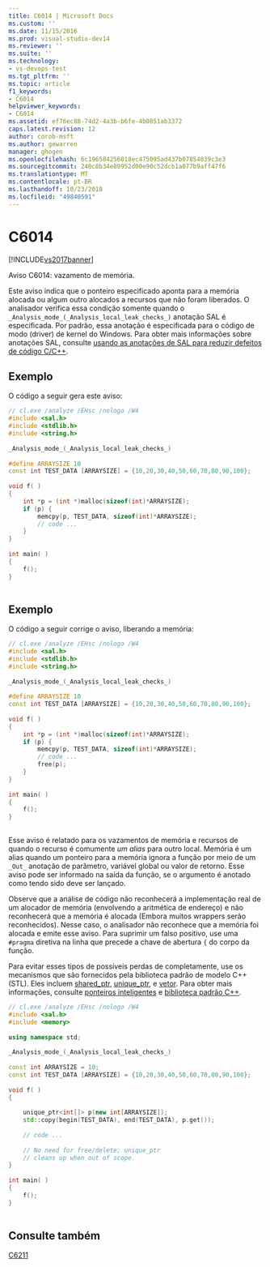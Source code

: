```yaml
---
title: C6014 | Microsoft Docs
ms.custom: ''
ms.date: 11/15/2016
ms.prod: visual-studio-dev14
ms.reviewer: ''
ms.suite: ''
ms.technology:
- vs-devops-test
ms.tgt_pltfrm: ''
ms.topic: article
f1_keywords:
- C6014
helpviewer_keywords:
- C6014
ms.assetid: ef76ec88-74d2-4a3b-b6fe-4b0851ab3372
caps.latest.revision: 12
author: corob-msft
ms.author: gewarren
manager: ghogen
ms.openlocfilehash: 6c196584256018ec475095ad437b07854039c3e3
ms.sourcegitcommit: 240c8b34e80952d00e90c52dcb1a077b9aff47f6
ms.translationtype: MT
ms.contentlocale: pt-BR
ms.lasthandoff: 10/23/2018
ms.locfileid: "49840591"
---
```

# <a name="c6014"></a>C6014
[!INCLUDE[vs2017banner](../includes/vs2017banner.md)]

Aviso C6014: vazamento de memória.  
  
 Este aviso indica que o ponteiro especificado aponta para a memória alocada ou algum outro alocados a recursos que não foram liberados. O analisador verifica essa condição somente quando o `_Analysis_mode_(_Analysis_local_leak_checks_)` anotação SAL é especificada. Por padrão, essa anotação é especificada para o código de modo (driver) de kernel do Windows. Para obter mais informações sobre anotações SAL, consulte [usando as anotações de SAL para reduzir defeitos de código C/C++](../code-quality/using-sal-annotations-to-reduce-c-cpp-code-defects.md).  
  
## <a name="example"></a>Exemplo  
 O código a seguir gera este aviso:  
  
```cpp  
// cl.exe /analyze /EHsc /nologo /W4  
#include <sal.h>  
#include <stdlib.h>  
#include <string.h>  
  
_Analysis_mode_(_Analysis_local_leak_checks_)   
  
#define ARRAYSIZE 10  
const int TEST_DATA [ARRAYSIZE] = {10,20,30,40,50,60,70,80,90,100};  
  
void f( )  
{  
    int *p = (int *)malloc(sizeof(int)*ARRAYSIZE);  
    if (p) {  
        memcpy(p, TEST_DATA, sizeof(int)*ARRAYSIZE);  
        // code ...  
    }  
}  
  
int main( )  
{  
    f();  
}  
  
```  
  
## <a name="example"></a>Exemplo  
 O código a seguir corrige o aviso, liberando a memória:  
  
```cpp  
// cl.exe /analyze /EHsc /nologo /W4  
#include <sal.h>  
#include <stdlib.h>  
#include <string.h>  
  
_Analysis_mode_(_Analysis_local_leak_checks_)   
  
#define ARRAYSIZE 10  
const int TEST_DATA [ARRAYSIZE] = {10,20,30,40,50,60,70,80,90,100};  
  
void f( )  
{  
    int *p = (int *)malloc(sizeof(int)*ARRAYSIZE);  
    if (p) {  
        memcpy(p, TEST_DATA, sizeof(int)*ARRAYSIZE);  
        // code ...  
        free(p);  
    }  
}  
  
int main( )  
{  
    f();  
}  
  
```  
  
 Esse aviso é relatado para os vazamentos de memória e recursos de quando o recurso é comumente *um alias* para outro local. Memória é um alias quando um ponteiro para a memória ignora a função por meio de um `_Out_` anotação de parâmetro, variável global ou valor de retorno. Esse aviso pode ser informado na saída da função, se o argumento é anotado como tendo sido deve ser lançado.  
  
 Observe que a análise de código não reconhecerá a implementação real de um alocador de memória (envolvendo a aritmética de endereço) e não reconhecerá que a memória é alocada (Embora muitos wrappers serão reconhecidos). Nesse caso, o analisador não reconhece que a memória foi alocada e emite esse aviso. Para suprimir um falso positivo, use uma `#pragma` diretiva na linha que precede a chave de abertura `{` do corpo da função.  
  
 Para evitar esses tipos de possíveis perdas de completamente, use os mecanismos que são fornecidos pela biblioteca padrão de modelo C++ (STL). Eles incluem [shared_ptr](http://msdn.microsoft.com/library/1469fc51-c658-43f1-886c-f4530dd84860), [unique_ptr](http://msdn.microsoft.com/library/acdf046b-831e-4a4a-83aa-6d4ee467db9a), e [vetor](http://msdn.microsoft.com/library/c1431ad8-c0b6-4dbb-89c4-5f651e432d7f). Para obter mais informações, consulte [ponteiros inteligentes](http://msdn.microsoft.com/library/909ef870-904c-49b6-b8cd-e9d0b7dc9435) e [biblioteca padrão C++](http://msdn.microsoft.com/library/a37d3ba3-58af-47c7-9ee2-441ccd7b77ee).  
  
```cpp  
// cl.exe /analyze /EHsc /nologo /W4  
#include <sal.h>  
#include <memory>  
  
using namespace std;  
  
_Analysis_mode_(_Analysis_local_leak_checks_)   
  
const int ARRAYSIZE = 10;  
const int TEST_DATA [ARRAYSIZE] = {10,20,30,40,50,60,70,80,90,100};  
  
void f( )  
{  
  
    unique_ptr<int[]> p(new int[ARRAYSIZE]);  
    std::copy(begin(TEST_DATA), end(TEST_DATA), p.get());  
  
    // code ...  
  
    // No need for free/delete; unique_ptr   
    // cleans up when out of scope.  
}  
  
int main( )  
{  
    f();  
}  
  
```  
  
## <a name="see-also"></a>Consulte também  
 [C6211](../code-quality/c6211.md)



